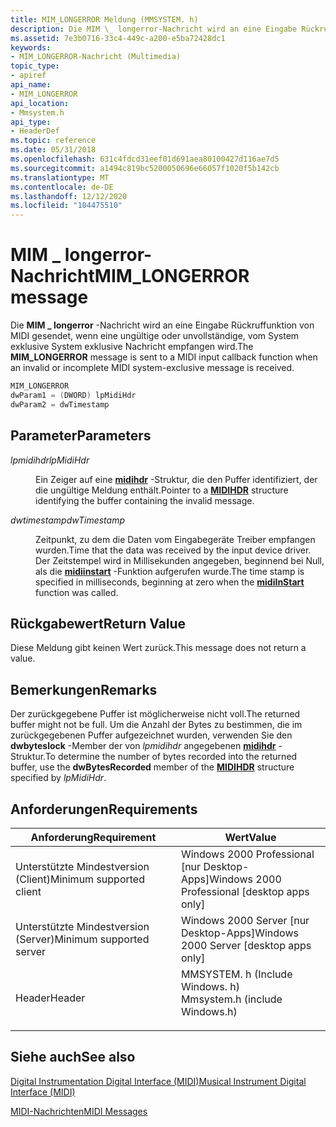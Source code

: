 ```yaml
---
title: MIM_LONGERROR Meldung (MMSYSTEM. h)
description: Die MIM \_ longerror-Nachricht wird an eine Eingabe Rückruffunktion von MIDI gesendet, wenn eine ungültige oder unvollständige, vom System exklusive System exklusive Nachricht empfangen wird.
ms.assetid: 7e3b0716-33c4-449c-a200-e5ba72428dc1
keywords:
- MIM_LONGERROR-Nachricht (Multimedia)
topic_type:
- apiref
api_name:
- MIM_LONGERROR
api_location:
- Mmsystem.h
api_type:
- HeaderDef
ms.topic: reference
ms.date: 05/31/2018
ms.openlocfilehash: 631c4fdcd31eef01d691aea80100427d116ae7d5
ms.sourcegitcommit: a1494c819bc5200050696e66057f1020f5b142cb
ms.translationtype: MT
ms.contentlocale: de-DE
ms.lasthandoff: 12/12/2020
ms.locfileid: "104475510"
---
```

# <a name="mim_longerror-message"></a><span data-ttu-id="7f05a-104">MIM \_ longerror-Nachricht</span><span class="sxs-lookup"><span data-stu-id="7f05a-104">MIM\_LONGERROR message</span></span>

<span data-ttu-id="7f05a-105">Die **MIM \_ longerror** -Nachricht wird an eine Eingabe Rückruffunktion von MIDI gesendet, wenn eine ungültige oder unvollständige, vom System exklusive System exklusive Nachricht empfangen wird.</span><span class="sxs-lookup"><span data-stu-id="7f05a-105">The **MIM\_LONGERROR** message is sent to a MIDI input callback function when an invalid or incomplete MIDI system-exclusive message is received.</span></span>


```C++
MIM_LONGERROR 
dwParam1 = (DWORD) lpMidiHdr 
dwParam2 = dwTimestamp 
```



## <a name="parameters"></a><span data-ttu-id="7f05a-106">Parameter</span><span class="sxs-lookup"><span data-stu-id="7f05a-106">Parameters</span></span>

<dl> <dt>

<span data-ttu-id="7f05a-107"><span id="lpMidiHdr"></span><span id="lpmidihdr"></span><span id="LPMIDIHDR"></span>*lpmidihdr*</span><span class="sxs-lookup"><span data-stu-id="7f05a-107"><span id="lpMidiHdr"></span><span id="lpmidihdr"></span><span id="LPMIDIHDR"></span>*lpMidiHdr*</span></span>
</dt> <dd>

<span data-ttu-id="7f05a-108">Ein Zeiger auf eine [**midihdr**](/windows/win32/api/mmeapi/ns-mmeapi-midihdr) -Struktur, die den Puffer identifiziert, der die ungültige Meldung enthält.</span><span class="sxs-lookup"><span data-stu-id="7f05a-108">Pointer to a [**MIDIHDR**](/windows/win32/api/mmeapi/ns-mmeapi-midihdr) structure identifying the buffer containing the invalid message.</span></span>

</dd> <dt>

<span data-ttu-id="7f05a-109"><span id="dwTimestamp"></span><span id="dwtimestamp"></span><span id="DWTIMESTAMP"></span>*dwtimestamp*</span><span class="sxs-lookup"><span data-stu-id="7f05a-109"><span id="dwTimestamp"></span><span id="dwtimestamp"></span><span id="DWTIMESTAMP"></span>*dwTimestamp*</span></span>
</dt> <dd>

<span data-ttu-id="7f05a-110">Zeitpunkt, zu dem die Daten vom Eingabegeräte Treiber empfangen wurden.</span><span class="sxs-lookup"><span data-stu-id="7f05a-110">Time that the data was received by the input device driver.</span></span> <span data-ttu-id="7f05a-111">Der Zeitstempel wird in Millisekunden angegeben, beginnend bei Null, als die [**midiinstart**](/windows/win32/api/mmeapi/nf-mmeapi-midiinstart) -Funktion aufgerufen wurde.</span><span class="sxs-lookup"><span data-stu-id="7f05a-111">The time stamp is specified in milliseconds, beginning at zero when the [**midiInStart**](/windows/win32/api/mmeapi/nf-mmeapi-midiinstart) function was called.</span></span>

</dd> </dl>

## <a name="return-value"></a><span data-ttu-id="7f05a-112">Rückgabewert</span><span class="sxs-lookup"><span data-stu-id="7f05a-112">Return Value</span></span>

<span data-ttu-id="7f05a-113">Diese Meldung gibt keinen Wert zurück.</span><span class="sxs-lookup"><span data-stu-id="7f05a-113">This message does not return a value.</span></span>

## <a name="remarks"></a><span data-ttu-id="7f05a-114">Bemerkungen</span><span class="sxs-lookup"><span data-stu-id="7f05a-114">Remarks</span></span>

<span data-ttu-id="7f05a-115">Der zurückgegebene Puffer ist möglicherweise nicht voll.</span><span class="sxs-lookup"><span data-stu-id="7f05a-115">The returned buffer might not be full.</span></span> <span data-ttu-id="7f05a-116">Um die Anzahl der Bytes zu bestimmen, die im zurückgegebenen Puffer aufgezeichnet wurden, verwenden Sie den **dwbyteslock** -Member der von *lpmidihdr* angegebenen [**midihdr**](/windows/win32/api/mmeapi/ns-mmeapi-midihdr) -Struktur.</span><span class="sxs-lookup"><span data-stu-id="7f05a-116">To determine the number of bytes recorded into the returned buffer, use the **dwBytesRecorded** member of the [**MIDIHDR**](/windows/win32/api/mmeapi/ns-mmeapi-midihdr) structure specified by *lpMidiHdr*.</span></span>

## <a name="requirements"></a><span data-ttu-id="7f05a-117">Anforderungen</span><span class="sxs-lookup"><span data-stu-id="7f05a-117">Requirements</span></span>



| <span data-ttu-id="7f05a-118">Anforderung</span><span class="sxs-lookup"><span data-stu-id="7f05a-118">Requirement</span></span> | <span data-ttu-id="7f05a-119">Wert</span><span class="sxs-lookup"><span data-stu-id="7f05a-119">Value</span></span> |
|-------------------------------------|-----------------------------------------------------------------------------------------------------------|
| <span data-ttu-id="7f05a-120">Unterstützte Mindestversion (Client)</span><span class="sxs-lookup"><span data-stu-id="7f05a-120">Minimum supported client</span></span><br/> | <span data-ttu-id="7f05a-121">Windows 2000 Professional \[nur Desktop-Apps\]</span><span class="sxs-lookup"><span data-stu-id="7f05a-121">Windows 2000 Professional \[desktop apps only\]</span></span><br/>                                                |
| <span data-ttu-id="7f05a-122">Unterstützte Mindestversion (Server)</span><span class="sxs-lookup"><span data-stu-id="7f05a-122">Minimum supported server</span></span><br/> | <span data-ttu-id="7f05a-123">Windows 2000 Server \[nur Desktop-Apps\]</span><span class="sxs-lookup"><span data-stu-id="7f05a-123">Windows 2000 Server \[desktop apps only\]</span></span><br/>                                                      |
| <span data-ttu-id="7f05a-124">Header</span><span class="sxs-lookup"><span data-stu-id="7f05a-124">Header</span></span><br/>                   | <dl> <span data-ttu-id="7f05a-125"><dt>MMSYSTEM. h (Include Windows. h)</dt></span><span class="sxs-lookup"><span data-stu-id="7f05a-125"><dt>Mmsystem.h (include Windows.h)</dt></span></span> </dl> |



## <a name="see-also"></a><span data-ttu-id="7f05a-126">Siehe auch</span><span class="sxs-lookup"><span data-stu-id="7f05a-126">See also</span></span>

<dl> <dt>

[<span data-ttu-id="7f05a-127">Digital Instrumentation Digital Interface (MIDI)</span><span class="sxs-lookup"><span data-stu-id="7f05a-127">Musical Instrument Digital Interface (MIDI)</span></span>](musical-instrument-digital-interface--midi.md)
</dt> <dt>

[<span data-ttu-id="7f05a-128">MIDI-Nachrichten</span><span class="sxs-lookup"><span data-stu-id="7f05a-128">MIDI Messages</span></span>](midi-messages.md)
</dt> </dl>

 

